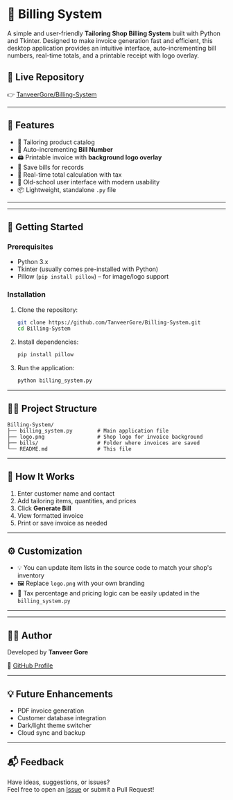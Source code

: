 # 🧾 Billing System

A simple and user-friendly **Tailoring Shop Billing System** built with Python and Tkinter. Designed to make invoice generation fast and efficient, this desktop application provides an intuitive interface, auto-incrementing bill numbers, real-time totals, and a printable receipt with logo overlay.

## 🔗 Live Repository

👉 [TanveerGore/Billing-System](https://github.com/TanveerGore/Billing-System)

---

## 📌 Features

- 🧵 Tailoring product catalog
- 🔢 Auto-incrementing **Bill Number**
- 🖨️ Printable invoice with **background logo overlay**
- 💾 Save bills for records
- 💸 Real-time total calculation with tax
- 🎨 Old-school user interface with modern usability
- 📦 Lightweight, standalone `.py` file

---



---

## 🚀 Getting Started

### Prerequisites

- Python 3.x
- Tkinter (usually comes pre-installed with Python)
- Pillow (`pip install pillow`) – for image/logo support

### Installation

1. Clone the repository:
   ```bash
   git clone https://github.com/TanveerGore/Billing-System.git
   cd Billing-System
   ```

2. Install dependencies:
   ```bash
   pip install pillow
   ```

3. Run the application:
   ```bash
   python billing_system.py
   ```

---

## 🧑‍💻 Project Structure

```plaintext
Billing-System/
├── billing_system.py        # Main application file
├── logo.png                 # Shop logo for invoice background
├── bills/                   # Folder where invoices are saved
└── README.md                # This file
```

---

## 🧾 How It Works

1. Enter customer name and contact
2. Add tailoring items, quantities, and prices
3. Click **Generate Bill**
4. View formatted invoice
5. Print or save invoice as needed

---

## ⚙️ Customization

- 💡 You can update item lists in the source code to match your shop's inventory
- 🖼️ Replace `logo.png` with your own branding
- 🧮 Tax percentage and pricing logic can be easily updated in the `billing_system.py`

---


---

## 🙋‍♂️ Author

Developed by **Tanveer Gore**

🔗 [GitHub Profile](https://github.com/TanveerGore)

---

## 💡 Future Enhancements

- PDF invoice generation
- Customer database integration
- Dark/light theme switcher
- Cloud sync and backup

---

## 📬 Feedback

Have ideas, suggestions, or issues?  
Feel free to open an [Issue](https://github.com/TanveerGore/Billing-System/issues) or submit a Pull Request!
